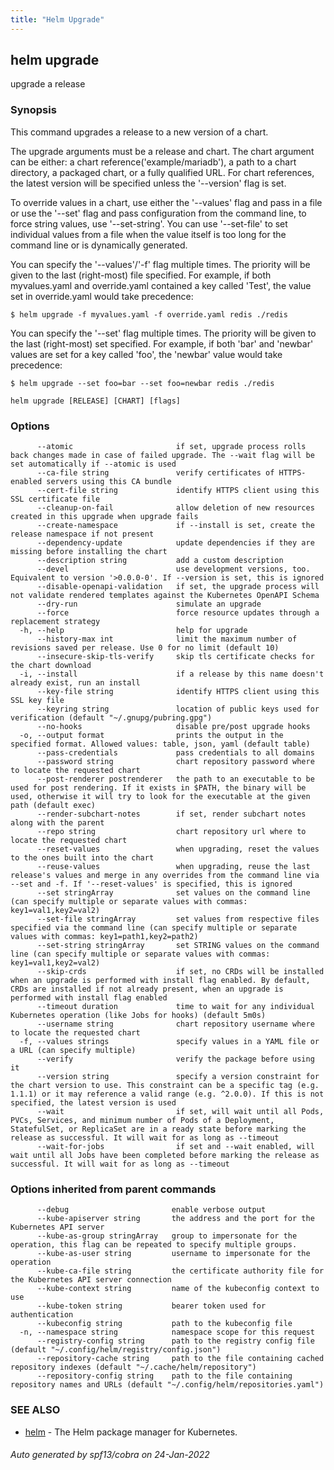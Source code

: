 ```yaml
---
title: "Helm Upgrade"
---
```


## helm upgrade

upgrade a release

### Synopsis


This command upgrades a release to a new version of a chart.

The upgrade arguments must be a release and chart. The chart
argument can be either: a chart reference('example/mariadb'), a path to a chart directory,
a packaged chart, or a fully qualified URL. For chart references, the latest
version will be specified unless the '--version' flag is set.

To override values in a chart, use either the '--values' flag and pass in a file
or use the '--set' flag and pass configuration from the command line, to force string
values, use '--set-string'. You can use '--set-file' to set individual
values from a file when the value itself is too long for the command line
or is dynamically generated.

You can specify the '--values'/'-f' flag multiple times. The priority will be given to the
last (right-most) file specified. For example, if both myvalues.yaml and override.yaml
contained a key called 'Test', the value set in override.yaml would take precedence:

    $ helm upgrade -f myvalues.yaml -f override.yaml redis ./redis

You can specify the '--set' flag multiple times. The priority will be given to the
last (right-most) set specified. For example, if both 'bar' and 'newbar' values are
set for a key called 'foo', the 'newbar' value would take precedence:

    $ helm upgrade --set foo=bar --set foo=newbar redis ./redis


```
helm upgrade [RELEASE] [CHART] [flags]
```

### Options

```
      --atomic                       if set, upgrade process rolls back changes made in case of failed upgrade. The --wait flag will be set automatically if --atomic is used
      --ca-file string               verify certificates of HTTPS-enabled servers using this CA bundle
      --cert-file string             identify HTTPS client using this SSL certificate file
      --cleanup-on-fail              allow deletion of new resources created in this upgrade when upgrade fails
      --create-namespace             if --install is set, create the release namespace if not present
      --dependency-update            update dependencies if they are missing before installing the chart
      --description string           add a custom description
      --devel                        use development versions, too. Equivalent to version '>0.0.0-0'. If --version is set, this is ignored
      --disable-openapi-validation   if set, the upgrade process will not validate rendered templates against the Kubernetes OpenAPI Schema
      --dry-run                      simulate an upgrade
      --force                        force resource updates through a replacement strategy
  -h, --help                         help for upgrade
      --history-max int              limit the maximum number of revisions saved per release. Use 0 for no limit (default 10)
      --insecure-skip-tls-verify     skip tls certificate checks for the chart download
  -i, --install                      if a release by this name doesn't already exist, run an install
      --key-file string              identify HTTPS client using this SSL key file
      --keyring string               location of public keys used for verification (default "~/.gnupg/pubring.gpg")
      --no-hooks                     disable pre/post upgrade hooks
  -o, --output format                prints the output in the specified format. Allowed values: table, json, yaml (default table)
      --pass-credentials             pass credentials to all domains
      --password string              chart repository password where to locate the requested chart
      --post-renderer postrenderer   the path to an executable to be used for post rendering. If it exists in $PATH, the binary will be used, otherwise it will try to look for the executable at the given path (default exec)
      --render-subchart-notes        if set, render subchart notes along with the parent
      --repo string                  chart repository url where to locate the requested chart
      --reset-values                 when upgrading, reset the values to the ones built into the chart
      --reuse-values                 when upgrading, reuse the last release's values and merge in any overrides from the command line via --set and -f. If '--reset-values' is specified, this is ignored
      --set stringArray              set values on the command line (can specify multiple or separate values with commas: key1=val1,key2=val2)
      --set-file stringArray         set values from respective files specified via the command line (can specify multiple or separate values with commas: key1=path1,key2=path2)
      --set-string stringArray       set STRING values on the command line (can specify multiple or separate values with commas: key1=val1,key2=val2)
      --skip-crds                    if set, no CRDs will be installed when an upgrade is performed with install flag enabled. By default, CRDs are installed if not already present, when an upgrade is performed with install flag enabled
      --timeout duration             time to wait for any individual Kubernetes operation (like Jobs for hooks) (default 5m0s)
      --username string              chart repository username where to locate the requested chart
  -f, --values strings               specify values in a YAML file or a URL (can specify multiple)
      --verify                       verify the package before using it
      --version string               specify a version constraint for the chart version to use. This constraint can be a specific tag (e.g. 1.1.1) or it may reference a valid range (e.g. ^2.0.0). If this is not specified, the latest version is used
      --wait                         if set, will wait until all Pods, PVCs, Services, and minimum number of Pods of a Deployment, StatefulSet, or ReplicaSet are in a ready state before marking the release as successful. It will wait for as long as --timeout
      --wait-for-jobs                if set and --wait enabled, will wait until all Jobs have been completed before marking the release as successful. It will wait for as long as --timeout
```

### Options inherited from parent commands

```
      --debug                       enable verbose output
      --kube-apiserver string       the address and the port for the Kubernetes API server
      --kube-as-group stringArray   group to impersonate for the operation, this flag can be repeated to specify multiple groups.
      --kube-as-user string         username to impersonate for the operation
      --kube-ca-file string         the certificate authority file for the Kubernetes API server connection
      --kube-context string         name of the kubeconfig context to use
      --kube-token string           bearer token used for authentication
      --kubeconfig string           path to the kubeconfig file
  -n, --namespace string            namespace scope for this request
      --registry-config string      path to the registry config file (default "~/.config/helm/registry/config.json")
      --repository-cache string     path to the file containing cached repository indexes (default "~/.cache/helm/repository")
      --repository-config string    path to the file containing repository names and URLs (default "~/.config/helm/repositories.yaml")
```

### SEE ALSO

* [helm](helm.md)	 - The Helm package manager for Kubernetes.

###### Auto generated by spf13/cobra on 24-Jan-2022
